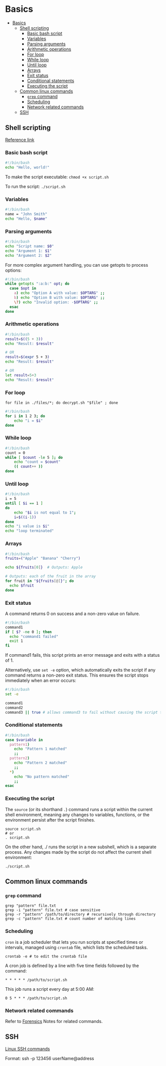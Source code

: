 # Basics

- [Basics](#basics)
  - [Shell scripting](#shell-scripting)
    - [Basic bash script](#basic-bash-script)
    - [Variables](#variables)
    - [Parsing arguments](#parsing-arguments)
    - [Arithmetic operations](#arithmetic-operations)
    - [For loop](#for-loop)
    - [While loop](#while-loop)
    - [Until loop](#until-loop)
    - [Arrays](#arrays)
    - [Exit status](#exit-status)
    - [Conditional statements](#conditional-statements)
    - [Executing the script](#executing-the-script)
  - [Common linux commands](#common-linux-commands)
    - [`grep` command](#grep-command)
    - [Scheduling](#scheduling)
    - [Network related commands](#network-related-commands)
  - [SSH](#ssh)

## Shell scripting

[Reference link](https://zerotomastery.io/blog/bash-scripting-interview-questions/)

### Basic bash script

```bash
#!/bin/bash
echo "Hello, world!"
```

To make the script executable: `chmod +x script.sh`

To run the script: `./script.sh`

### Variables

```bash
#!/bin/bash
name = "John Smith"
echo "Hello, $name"
```

### Parsing arguments

```bash
#!/bin/bash
echo "Script name: $0"
echo "Argument 1: $1"
echo "Argument 2: $2"
```

For more complex argument handling, you can use getopts to process options:

```bash
#!/bin/bash
while getopts ":a:b:" opt; do
  case $opt in
	a) echo "Option A with value: $OPTARG" ;;
	b) echo "Option B with value: $OPTARG" ;;
	\?) echo "Invalid option: -$OPTARG" ;;
  esac
done
```

### Arithmetic operations

```bash
#!/bin/bash
result=$((5 + 3))
echo "Result: $result"

# OR
result=$(expr 5 + 3)
echo "Result: $result"

# OR
let result=5+3
echo "Result: $result"
```

### For loop

```shell
for file in ./files/*; do decrypt.sh "$file" ; done
```

```bash
#!/bin/bash
for i in 1 2 3; do 
    echo "i = $i"
done
```

### While loop

```bash
#!/bin/bash
count = 0
while [ $count -le 5 ]; do
    echo "count = $count"
    (( count++ ))
done
```

### Until loop

```bash
#!/bin/bash
i = 5
until [ $i == 1 ]
do
    echo "$i is not equal to 1";
    i=$((i-1))
done
echo "i value is $i"
echo "loop terminated"
```

### Arrays

```bash
#!/bin/bash
fruits=("Apple" "Banana" "Cherry")

echo ${fruits[0]}  # Outputs: Apple

# Outputs: each of the fruit in the array
for fruit in "${fruits[@]}"; do
  echo $fruit
done
```

### Exit status

A command returns 0 on success and a non-zero value on failure.

```bash
#!/bin/bash
command1
if [ $? -ne 0 ]; then
  echo "command1 failed"
  exit 1
fi
```

If command1 fails, this script prints an error message and exits with a status of 1.

Alternatively, use `set -e` option, which automatically exits the script if any command returns a non-zero exit status. This ensures the script stops immediately when an error occurs:

```bash
#!/bin/bash
set -e

command1
command2
command3 || true # allows command3 to fail without causing the script to exit.
```

### Conditional statements

```bash
#!/bin/bash
case $variable in
  pattern1)
    echo "Pattern 1 matched"
    ;;
  pattern2)
    echo "Pattern 2 matched"
    ;;
  *)
    echo "No pattern matched"
    ;;
esac
```

### Executing the script

The `source` (or its shorthand `.`) command runs a script within the current shell environment, meaning any changes to variables, functions, or the environment persist after the script finishes.

```shell
source script.sh
# or
. script.sh
```

On the other hand, ./ runs the script in a new subshell, which is a separate process. Any changes made by the script do not affect the current shell environment:

```shell
./script.sh
```

## Common linux commands

### `grep` command

```shell
grep "pattern" file.txt
grep -i "pattern" file.txt # case sensitive
grep -r "pattern" /path/to/directory # recursively through directory
grep -c "pattern" file.txt # count number of matching lines
```

### Scheduling
`cron` is a job scheduler that lets you run scripts at specified times or intervals, managed using `crontab` file, which lists the scheduled tasks.

```shell
crontab -e # to edit the crontab file
```

A cron job is defined by a line with five time fields followed by the command:

`* * * * * /path/to/script.sh`

This job runs a script every day at 5:00 AM:

`0 5 * * * /path/to/script.sh`

### Network related commands

Refer to [Forensics](/Forensics/Forensics.md) Notes for related commands.

## SSH

[Linux SSH commands](https://phoenixnap.com/kb/linux-ssh-commands)

Format: ssh -p 123456 userName@address